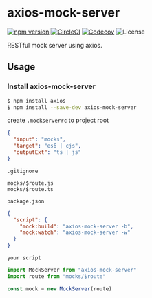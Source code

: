 # axios-mock-server

[![npm version](https://img.shields.io/npm/v/axios-mock-server)](https://www.npmjs.com/package/axios-mock-server)
[![CircleCI](https://img.shields.io/circleci/build/github/m-mitsuhide/axios-mock-server.svg?label=test)](https://circleci.com/gh/m-mitsuhide/axios-mock-server)
[![Codecov](https://img.shields.io/codecov/c/github/m-mitsuhide/axios-mock-server.svg)](https://codecov.io/gh/m-mitsuhide/axios-mock-server)
![License](https://img.shields.io/npm/l/axios-mock-server)

RESTful mock server using axios.

## Usage

### Install axios-mock-server

```sh
$ npm install axios
$ npm install --save-dev axios-mock-server
```

create `.mockserverrc` to project root

```json
{
  "input": "mocks",
  "target": "es6 | cjs",
  "outputExt": "ts | js"
}
```

`.gitignore`

```
mocks/$route.js
mocks/$route.ts
```

`package.json`

```json
{
  "script": {
    "mock:build": "axios-mock-server -b",
    "mock:watch": "axios-mock-server -w"
  }
}
```

`your script`

```javascript
import MockServer from "axios-mock-server"
import route from "mocks/$route"

const mock = new MockServer(route)
```
